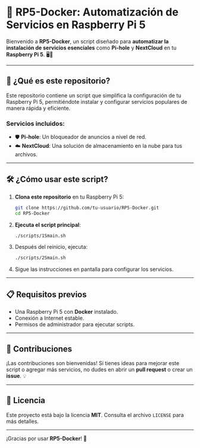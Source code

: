 # 🚀 **RP5-Docker: Automatización de Servicios en Raspberry Pi 5**

Bienvenido a **RP5-Docker**, un script diseñado para **automatizar la instalación de servicios esenciales** como **Pi-hole** y **NextCloud** en tu **Raspberry Pi 5**. 🖥️🍓

---

## 🌟 **¿Qué es este repositorio?**

Este repositorio contiene un script que simplifica la configuración de tu Raspberry Pi 5, permitiéndote instalar y configurar servicios populares de manera rápida y eficiente. 

### **Servicios incluidos:**
- 🛡️ **Pi-hole**: Un bloqueador de anuncios a nivel de red.
- ☁️ **NextCloud**: Una solución de almacenamiento en la nube para tus archivos.

---

## 🛠️ **¿Cómo usar este script?**

1. **Clona este repositorio** en tu Raspberry Pi 5:
   ```bash
   git clone https://github.com/tu-usuario/RP5-Docker.git
   cd RP5-Docker
   ```

2. **Ejecuta el script principal**:
   ```bash
   ./scripts/1Smain.sh
   ```

3. Después del reinicio, ejecuta:
   ```bash
   ./scripts/2Smain.sh
   ```

4. Sigue las instrucciones en pantalla para configurar los servicios.

---

## 📋 **Requisitos previos**

- Una Raspberry Pi 5 con **Docker** instalado.
- Conexión a Internet estable.
- Permisos de administrador para ejecutar scripts.

---

## 🤝 **Contribuciones**

¡Las contribuciones son bienvenidas! Si tienes ideas para mejorar este script o agregar más servicios, no dudes en abrir un **pull request** o crear un **issue**. 💡

---

## 📜 **Licencia**

Este proyecto está bajo la licencia **MIT**. Consulta el archivo `LICENSE` para más detalles.

---

¡Gracias por usar **RP5-Docker**! 🎉